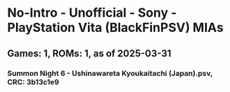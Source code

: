 # No-Intro - Unofficial - Sony - PlayStation Vita (BlackFinPSV) MIAs
## Games: 1, ROMs: 1, as of 2025-03-31

### Summon Night 6 - Ushinawareta Kyoukaitachi (Japan).psv, CRC: 3b13c1e9
